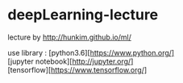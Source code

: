 # deepLearning-lecture

lecture by http://hunkim.github.io/ml/

use library : 
[python3.6][https://www.python.org/]  
[jupyter notebook][http://jupyter.org/]  
[tensorflow][https://www.tensorflow.org/]
